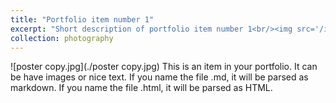 ```yaml
---
title: "Portfolio item number 1"
excerpt: "Short description of portfolio item number 1<br/><img src='/images/500x300.png'>"
collection: photography
---
```

![poster copy.jpg](./poster copy.jpg)
This is an item in your portfolio. It can be have images or nice text. If you name the file .md, it will be parsed as markdown. If you name the file .html, it will be parsed as HTML. 

